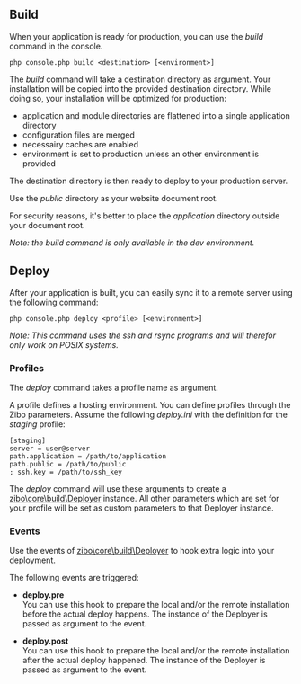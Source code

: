 ## Build

When your application is ready for production, you can use the _build_ command in the console.

    php console.php build <destination> [<environment>]

The _build_ command will take a destination directory as argument.
Your installation will be copied into the provided destination directory.
While doing so, your installation will be optimized for production: 

* application and module directories are flattened into a single application directory 
* configuration files are merged
* necessairy caches are enabled
* environment is set to production unless an other environment is provided

The destination directory is then ready to deploy to your production server.

Use the _public_ directory as your website document root.

For security reasons, it's better to place the _application_ directory outside your document root.  

_Note: the build command is only available in the dev environment._

## Deploy

After your application is built, you can easily sync it to a remote server using the following command:

    php console.php deploy <profile> [<environment>]
    
_Note: This command uses the ssh and rsync programs and will therefor only work on POSIX systems._

### Profiles

The _deploy_ command takes a profile name as argument.

A profile defines a hosting environment. 
You can define profiles through the Zibo parameters.
Assume the following _deploy.ini_ with the definition for the _staging_ profile:

    [staging]
    server = user@server
    path.application = /path/to/application
    path.public = /path/to/public
    ; ssh.key = /path/to/ssh_key

The _deploy_ command will use these arguments to create a [zibo\core\build\Deployer](/api/class/zibo/core/build/Deployer) instance.
All other parameters which are set for your profile will be set as custom parameters to that Deployer instance.

### Events

Use the events of [zibo\core\build\Deployer](/api/class/zibo/core/build/Deployer) to hook extra logic into your deployment.

The following events are triggered:

* __deploy.pre__  
You can use this hook to prepare the local and/or the remote installation before the actual deploy happens.
The instance of the Deployer is passed as argument to the event.

* __deploy.post__  
You can use this hook to prepare the local and/or the remote installation after the actual deploy happened.
The instance of the Deployer is passed as argument to the event.

